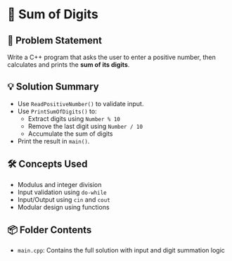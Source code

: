 # 🔢 Sum of Digits

## 🧩 Problem Statement
Write a C++ program that asks the user to enter a positive number, then calculates and prints the **sum of its digits**.

## 💡 Solution Summary
- Use `ReadPositiveNumber()` to validate input.
- Use `PrintSumOfDigits()` to:
  - Extract digits using `Number % 10`
  - Remove the last digit using `Number / 10`
  - Accumulate the sum of digits
- Print the result in `main()`.

## 🛠️ Concepts Used
- Modulus and integer division
- Input validation using `do-while`
- Input/Output using `cin` and `cout`
- Modular design using functions

## 📦 Folder Contents
- `main.cpp`: Contains the full solution with input and digit summation logic

